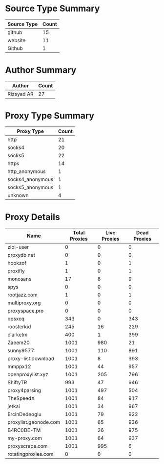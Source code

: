 # Source Type Summary

| Source Type | Count |
|-------------|-------|
| github | 15 |
| website | 11 |
| Github | 1 |


# Author Summary

| Author | Count |
|--------|-------|
| Rizsyad AR | 27 |


# Proxy Type Summary

| Proxy Type | Count |
|------------|-------|
| http | 21 |
| socks4 | 20 |
| socks5 | 22 |
| https | 14 |
| http_anonymous | 1 |
| socks4_anonymous | 1 |
| socks5_anonymous | 1 |
| unknown | 4 |


# Proxy Details

| Name | Total Proxies | Live Proxies | Dead Proxies |
|------|---------------|--------------|---------------|
| zloi-user | 0 | 0 | 0 |
| proxydb.net | 0 | 0 | 0 |
| hookzof | 1 | 0 | 1 |
| proxifly | 1 | 0 | 1 |
| monosans | 17 | 8 | 9 |
| spys | 0 | 0 | 0 |
| rootjazz.com | 1 | 0 | 1 |
| multiproxy.org | 0 | 0 | 0 |
| proxyspace.pro | 0 | 0 | 0 |
| opsxcq | 343 | 0 | 343 |
| roosterkid | 245 | 16 | 229 |
| clarketm | 400 | 1 | 399 |
| Zaeem20 | 1001 | 980 | 21 |
| sunny9577 | 1001 | 110 | 891 |
| proxy-list.download | 1001 | 8 | 993 |
| mmppx12 | 1001 | 44 | 957 |
| openproxylist.xyz | 1001 | 205 | 796 |
| ShiftyTR | 993 | 47 | 946 |
| proxy4parsing | 1001 | 497 | 504 |
| TheSpeedX | 1001 | 84 | 917 |
| jetkai | 1001 | 34 | 967 |
| ErcinDedeoglu | 1001 | 79 | 922 |
| proxylist.geonode.com | 1001 | 65 | 936 |
| B4RC0DE-TM | 1001 | 26 | 975 |
| my-proxy.com | 1001 | 64 | 937 |
| proxyscrape.com | 1001 | 995 | 6 |
| rotatingproxies.com | 0 | 0 | 0 |
